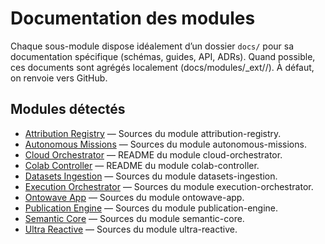 # Documentation des modules

<!-- Generated by scripts/generate_modules_docs_index.py; do not edit manually. -->

Chaque sous-module dispose idéalement d’un dossier `docs/` pour sa documentation spécifique (schémas, guides, API, ADRs).
Quand possible, ces documents sont agrégés localement (docs/modules/_ext/<module>/). À défaut, on renvoie vers GitHub.

## Modules détectés


- [Attribution Registry](https://github.com/stephanedenis/PaniniFS/tree/HEAD/modules/attribution-registry) — Sources du module attribution-registry.
- [Autonomous Missions](https://github.com/stephanedenis/PaniniFS/tree/HEAD/modules/autonomous-missions) — Sources du module autonomous-missions.
- [Cloud Orchestrator](https://github.com/stephanedenis/PaniniFS/blob/HEAD/modules/cloud-orchestrator/README.md) — README du module cloud-orchestrator.
- [Colab Controller](https://github.com/stephanedenis/PaniniFS/blob/HEAD/modules/colab-controller/README.md) — README du module colab-controller.
- [Datasets Ingestion](https://github.com/stephanedenis/PaniniFS/tree/HEAD/modules/datasets-ingestion) — Sources du module datasets-ingestion.
- [Execution Orchestrator](https://github.com/stephanedenis/PaniniFS/tree/HEAD/modules/execution-orchestrator) — Sources du module execution-orchestrator.
- [Ontowave App](https://github.com/stephanedenis/PaniniFS/tree/HEAD/modules/ontowave-app) — Sources du module ontowave-app.
- [Publication Engine](https://github.com/stephanedenis/PaniniFS/tree/HEAD/modules/publication-engine) — Sources du module publication-engine.
- [Semantic Core](https://github.com/stephanedenis/PaniniFS/tree/HEAD/modules/semantic-core) — Sources du module semantic-core.
- [Ultra Reactive](https://github.com/stephanedenis/PaniniFS/tree/HEAD/modules/ultra-reactive) — Sources du module ultra-reactive.

